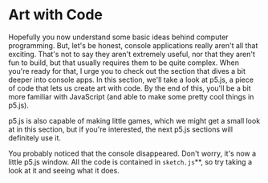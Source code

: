 # Art with Code

Hopefully you now understand some basic ideas behind computer programming.
But, let's be honest, console applications really aren't all that exciting.
That's not to say they aren't extremely useful, nor that they aren't fun to build,
but that usually requires them to be quite complex.
When you're ready for that, I urge you to check out the section that dives a bit deeper into console apps.
In this section, we'll take a look at p5.js, a piece of code that lets us create art with code.
By the end of this, you'll be a bit more familiar with JavaScript (and able to make some pretty cool things in p5.js).

p5.js is also capable of making little games, which we might get a small look at in this section,
but if you're interested, the next p5.js sections will definitely use it.

You probably noticed that the console disappeared.
Don't worry, it's now a little p5.js window.
All the code is contained in `sketch.js`**, so try taking a look at it and seeing what it does.
